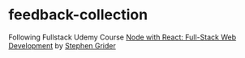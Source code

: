 # feedback-collection

Following Fullstack Udemy Course
<a href="https://www.udemy.com/course/node-with-react-fullstack-web-development/">Node with React: Full-Stack Web Development</a> by <a href="https://github.com/StephenGrider">Stephen Grider</a>